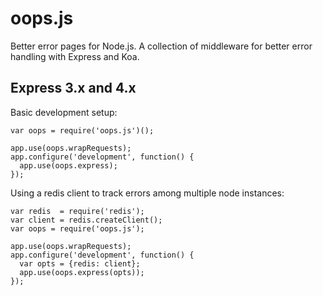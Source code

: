 # oops.js

Better error pages for Node.js. A collection of middleware for better error
handling with Express and Koa.

## Express 3.x and 4.x

Basic development setup:

```
var oops = require('oops.js')();

app.use(oops.wrapRequests);
app.configure('development', function() {
  app.use(oops.express);
});
```

Using a redis client to track errors among multiple node instances:

```
var redis  = require('redis');
var client = redis.createClient();
var oops = require('oops.js');

app.use(oops.wrapRequests);
app.configure('development', function() {
  var opts = {redis: client};
  app.use(oops.express(opts));
});
```

